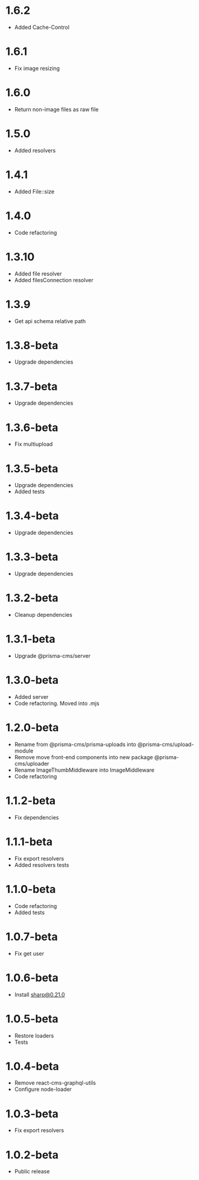 1.6.2
===============================
- Added Cache-Control

1.6.1
===============================
- Fix image resizing

1.6.0
===============================
- Return non-image files as raw file

1.5.0
===============================
- Added resolvers

1.4.1
===============================
- Added File::size

1.4.0
===============================
- Code refactoring

1.3.10
===============================
- Added file resolver
- Added filesConnection resolver

1.3.9
===============================
- Get api schema relative path

1.3.8-beta
===============================
- Upgrade dependencies

1.3.7-beta
===============================
- Upgrade dependencies

1.3.6-beta
===============================
- Fix multiupload

1.3.5-beta
===============================
- Upgrade dependencies
- Added tests

1.3.4-beta
===============================
- Upgrade dependencies

1.3.3-beta
===============================
- Upgrade dependencies

1.3.2-beta
===============================
- Cleanup dependencies

1.3.1-beta
===============================
- Upgrade @prisma-cms/server

1.3.0-beta
===============================
- Added server
- Code refactoring. Moved into .mjs

1.2.0-beta
===============================
- Rename from @prisma-cms/prisma-uploads into @prisma-cms/upload-module
- Remove move front-end components into new package @prisma-cms/uploader
- Rename ImageThumbMiddleware into ImageMiddleware
- Code refactoring

1.1.2-beta
===============================
- Fix dependencies

1.1.1-beta
===============================
- Fix export resolvers
- Added resolvers tests

1.1.0-beta
===============================
- Code refactoring
- Added tests

1.0.7-beta
===============================
- Fix get user

1.0.6-beta
===============================
- Install sharp@0.21.0

1.0.5-beta
===============================
- Restore loaders
- Tests

1.0.4-beta
===============================
- Remove react-cms-graphql-utils
- Configure node-loader

1.0.3-beta
===============================
- Fix export resolvers

1.0.2-beta
===============================
- Public release
